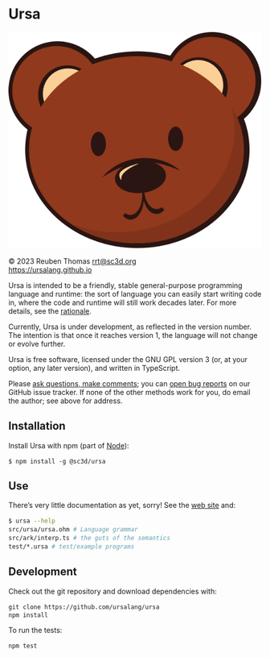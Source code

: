 # Ursa

![logo](mascot/ursula.svg)

© 2023 Reuben Thomas <rrt@sc3d.org>  
https://ursalang.github.io  

Ursa is intended to be a friendly, stable general-purpose programming
language and runtime: the sort of language you can easily start writing code
in, where the code and runtime will still work decades later. For more
details, see the [rationale](https://ursalang.github.io/rationale.html).

Currently, Ursa is under development, as reflected in the version number.
The intention is that once it reaches version 1, the language will not
change or evolve further.

Ursa is free software, licensed under the GNU GPL version 3 (or, at your
option, any later version), and written in TypeScript.

Please [ask questions, make comments](https://ursalang.github.io/discussions.html);
you can [open bug reports](https://github.com/ursalang/ursa/issues) on our GitHub issue tracker.
If none of the other methods work for you, do email the author; see above for address.

## Installation

Install Ursa with npm (part of [Node](https://nodejs.org/)):

```
$ npm install -g @sc3d/ursa
```

## Use

There’s very little documentation as yet, sorry! See the
[web site](https://ursalang.github.io) and:

```sh
$ ursa --help
src/ursa/ursa.ohm # Language grammar
src/ark/interp.ts # the guts of the semantics
test/*.ursa # test/example programs
```

## Development

Check out the git repository and download dependencies with:

```
git clone https://github.com/ursalang/ursa
npm install
```

To run the tests:

```
npm test
```
